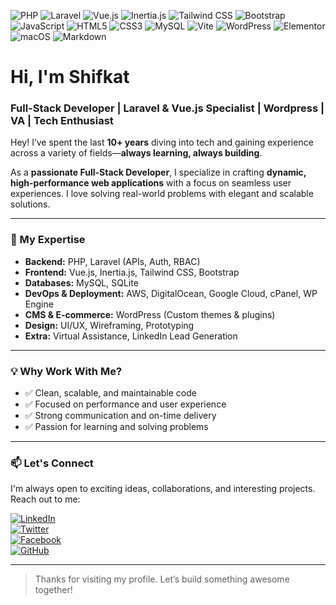 ![PHP](https://img.shields.io/badge/PHP-777BB4?style=flat&logo=php&logoColor=white)
![Laravel](https://img.shields.io/badge/Laravel-F05340?style=flat&logo=laravel&logoColor=white)
![Vue.js](https://img.shields.io/badge/Vue.js-42B883?style=flat&logo=vue.js&logoColor=white)
![Inertia.js](https://img.shields.io/badge/Inertia.js-3A3A3A?style=flat)
![Tailwind CSS](https://img.shields.io/badge/Tailwind_CSS-06B6D4?style=flat&logo=tailwindcss&logoColor=white)
![Bootstrap](https://img.shields.io/badge/Bootstrap-7952B3?style=flat&logo=bootstrap&logoColor=white)
![JavaScript](https://img.shields.io/badge/JavaScript-F7DF1E?style=flat&logo=javascript&logoColor=black)
![HTML5](https://img.shields.io/badge/HTML5-E34F26?style=flat&logo=html5&logoColor=white)
![CSS3](https://img.shields.io/badge/CSS3-1572B6?style=flat&logo=css3&logoColor=white)
![MySQL](https://img.shields.io/badge/MySQL-4479A1?style=flat&logo=mysql&logoColor=white)
![Vite](https://img.shields.io/badge/Vite-646CFF?style=flat&logo=vite&logoColor=white)
![WordPress](https://img.shields.io/badge/WordPress-21759B?style=flat&logo=wordpress&logoColor=white)
![Elementor](https://img.shields.io/badge/Elementor-92003B?style=flat&logo=elementor&logoColor=white)
![macOS](https://img.shields.io/badge/macOS-000000?style=flat&logo=apple&logoColor=white)
![Markdown](https://img.shields.io/badge/Markdown-000000?style=flat&logo=markdown&logoColor=white)

# Hi, I'm Shifkat  
### Full-Stack Developer | Laravel & Vue.js Specialist | Wordpress | VA | Tech Enthusiast

Hey! I’ve spent the last **10+ years** diving into tech and gaining experience across a variety of fields—**always learning, always building**.

As a **passionate Full-Stack Developer**, I specialize in crafting **dynamic, high-performance web applications** with a focus on seamless user experiences. I love solving real-world problems with elegant and scalable solutions.

---

### 💼 My Expertise

- **Backend:** PHP, Laravel (APIs, Auth, RBAC)
- **Frontend:** Vue.js, Inertia.js, Tailwind CSS, Bootstrap
- **Databases:** MySQL, SQLite
- **DevOps & Deployment:** AWS, DigitalOcean, Google Cloud, cPanel, WP Engine
- **CMS & E-commerce:** WordPress (Custom themes & plugins)
- **Design:** UI/UX, Wireframing, Prototyping
- **Extra:** Virtual Assistance, LinkedIn Lead Generation

---

### 💡 Why Work With Me?

- ✅ Clean, scalable, and maintainable code
- ✅ Focused on performance and user experience
- ✅ Strong communication and on-time delivery
- ✅ Passion for learning and solving problems

---

### 📫 Let's Connect

I'm always open to exciting ideas, collaborations, and interesting projects.  
Reach out to me:

[![LinkedIn](https://img.shields.io/badge/LinkedIn-0077B5?style=flat-square&logo=linkedin&logoColor=white)](https://www.linkedin.com/in/shifkat-ahamed-siddiqui/)  
[![Twitter](https://img.shields.io/badge/Twitter-1DA1F2?style=flat-square&logo=twitter&logoColor=white)](https://x.com/shifkat)  
[![Facebook](https://img.shields.io/badge/Facebook-1877F2?style=flat-square&logo=facebook&logoColor=white)](https://www.facebook.com/shifkat)  
[![GitHub](https://img.shields.io/badge/GitHub-181717?style=flat-square&logo=github&logoColor=white)](https://github.com/shifkat)

---

> Thanks for visiting my profile. Let’s build something awesome together!
